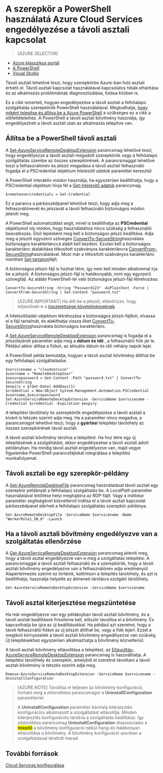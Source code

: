 <properties
pageTitle="A szerepkör a PowerShell használatá Azure Cloud Services engedélyezése a távoli asztali kapcsolat"
description="A PowerShell használatá engedélyezése a távoli asztali kapcsolat azure felhő szolgáltatásalkalmazás konfigurálása"
services="cloud-services"
documentationCenter=""
authors="thraka"
manager="timlt"
editor=""/>
<tags
ms.service="cloud-services"
ms.workload="tbd"
ms.tgt_pltfrm="na"
ms.devlang="na"
ms.topic="article"
ms.date="08/05/2016"
ms.author="adegeo"/>

# <a name="enable-remote-desktop-connection-for-a-role-in-azure-cloud-services-using-powershell"></a>A szerepkör a PowerShell használatá Azure Cloud Services engedélyezése a távoli asztali kapcsolat

>[AZURE.SELECTOR]
- [Azure klasszikus portál](cloud-services-role-enable-remote-desktop.md)
- [A PowerShell](cloud-services-role-enable-remote-desktop-powershell.md)
- [Visual Studio](../vs-azure-tools-remote-desktop-roles.md)


Távoli asztali lehetővé teszi, hogy szerepkörbe Azure-ban futó asztali érhető el. Távoli asztali kapcsolat használatával kapcsolatos hibák elhárítása és az alkalmazás problémáinak diagnosztizálása, futása közben is.

Ez a cikk ismerteti, hogyan engedélyezése a távoli asztali a felhőalapú szolgáltatás szerepkörök PowerShell használatával. Megtudhatja, [hogy miként telepítse és állítsa be a Azure PowerShell](../powershell-install-configure.md) a szükséges ez a cikk a előfeltételeihez. A PowerShell a távoli asztali bővítmény használja, így engedélyezheti a távoli asztali után az alkalmazás telepítve van.


## <a name="configure-remote-desktop-from-powershell"></a>Állítsa be a PowerShell távoli asztali

A [Set-AzureServiceRemoteDesktopExtension](https://msdn.microsoft.com/library/azure/dn495117.aspx) parancsmag lehetővé teszi, hogy engedélyezze a távoli asztali megadott szerepkörök vagy a felhőalapú szolgáltatás üzembe az összes szerepkörének. A parancsmaggal lehetővé teszi a felhasználónév és jelszó megadása a távoli asztali felhasználó fogadja el a PSCredential objektum *hitelesítő adatok* paraméter keresztül.

A PowerShell interaktív módon használja, ha egyszerűen beállíthatja, hogy a PSCredential objektum hívja fel a [Get-hitelesítő adatok](https://technet.microsoft.com/library/hh849815.aspx) parancsmag.

```
$remoteusercredentials = Get-Credential
```

Ez a parancs a párbeszédpanel lehetővé teszi, hogy adja meg a felhasználónevét és jelszavát a távoli felhasználó biztonságos módon jeleníti meg.

A PowerShell automatizálást segít, mivel is beállíthatja az **PSCredential** objektumot oly módon, hogy használatához nincs szükség a felhasználói beavatkozás. Első lépésként meg kell a biztonságos jelszó beállítása. Adja meg a jelszót egyszerű szöveges [ConvertTo-SecureString](https://technet.microsoft.com/library/hh849818.aspx)használata biztonságos karakterlánccá alakít kell kezdeni. Ezután kell a biztonságos karakterlánc átalakítása titkosított szabványos karakterláncra [ConvertFrom-SecureString](https://technet.microsoft.com/library/hh849814.aspx)használatával. Most már a titkosított szabványos karakterlánc mentheti [Set-tartalom](https://technet.microsoft.com/library/ee176959.aspx)fájlt.

A biztonságos jelszó-fájl is hozhat létre, így nem kell minden alkalommal írja be a jelszót. A biztonságos jelszó-fájl is hatékonyabb, mint egy egyszerű szövegfájl. Az alábbi PowerShell-lel való biztonságos jelszó-fájl létrehozása:

```
ConvertTo-SecureString -String "Password123" -AsPlainText -Force | ConvertFrom-SecureString | Set-Content "password.txt"
```

>[AZURE.IMPORTANT] Ha állít be a jelszót, ellenőrizze, hogy teljesülnek-e a [összetettsége követelményeknek](https://technet.microsoft.com/library/cc786468.aspx).

A hitelesítőadat-objektum létrehozása a biztonságos jelszó-fájlból, olvassa el a fájl tartalmát, és alakíthatja vissza őket [ConvertTo-SecureString](https://technet.microsoft.com/library/hh849818.aspx)használata biztonságos karakterlánc.

A [Set-AzureServiceRemoteDesktopExtension](https://msdn.microsoft.com/library/azure/dn495117.aspx) parancsmag is fogadja el a *jelszólejárati* paraméter adja meg a **dátum és idő** , a felhasználói fiók jár le. Például akkor állítsa a fiókot, az aktuális dátum és idő néhány napok lejár.

A PowerShell példa bemutatja, hogyan a távoli asztali bővítmény állíthat be egy felhőalapú szolgáltatásba:

```
$servicename = "cloudservice"
$username = "RemoteDesktopUser"
$securepassword = Get-Content -Path "password.txt" | ConvertTo-SecureString
$expiry = $(Get-Date).AddDays(1)
$credential = New-Object System.Management.Automation.PSCredential $username,$securepassword
Set-AzureServiceRemoteDesktopExtension -ServiceName $servicename -Credential $credential -Expiration $expiry
```
A telepítési tárolóhely és szerepkörök engedélyezése a távoli asztali a kívánt is tetszés szerint adja meg. Ha a paraméter nincs megadva, a parancsmagot lehetővé teszi, hogy a **gyártási** telepítési tárolóhely az összes szerepkörének távoli asztali.

A távoli asztali bővítmény társítva a telepítést. Ha hoz létre egy új telepítésének a szolgáltatást, akkor engedélyezése a távoli asztali adott példányban. Ha mindig távoli asztali engedélyezve van, majd vegye figyelembe PowerShell-parancsfájlokat integrálása a telepítési munkafolyamat.


## <a name="remote-desktop-into-a-role-instance"></a>Távoli asztali be egy szerepkör-példány
A [Get-AzureRemoteDesktopFile](https://msdn.microsoft.com/library/azure/dn495261.aspx) parancsmag használatával távoli asztali egy szerepkör példányát a felhőalapú szolgáltatás be. A *LocalPath* paraméter használatával letöltése helyi meghajtóra az RDP-fájlt. Vagy a *indítása* paraméter segítségével közvetlenül indítsa el a távoli asztali kapcsolat párbeszédpanel elérheti a felhőalapú szolgáltatás szerepkör példánya.

```
Get-AzureRemoteDesktopFile -ServiceName $servicename -Name "WorkerRole1_IN_0" -Launch
```


## <a name="check-if-remote-desktop-extension-is-enabled-on-a-service"></a>Ha a távoli asztali bővítmény engedélyezve van a szolgáltatás ellenőrzése
A [Get-AzureServiceRemoteDesktopExtension](https://msdn.microsoft.com/library/azure/dn495261.aspx) parancsmag jeleníti meg, hogy a távoli asztal engedélyezve van-e meg a szolgáltatás telepítési. A parancsmaggal a távoli asztali felhasználó és a szerepkörök, hogy a távoli asztali bővítmény engedélyezve van a felhasználónév adja eredményül. Alapértelmezés szerint ez történik, kattintson a telepítés tárolóhely, és azt is beállíthatja, használja helyette az átmeneti tárolásra szolgáló tárolóhely.

```
Get-AzureServiceRemoteDesktopExtension -ServiceName $servicename
```

## <a name="remove-remote-desktop-extension-from-a-service"></a>Távoli asztal kiterjesztése megszüntetése
Ha már engedélyezve van egy példányban távoli asztali bővítmény, és a távoli asztali beállítások frissítenie kell, először távolítsa el a bővítmény. És kapcsolhatja be újra az új beállításokkal. Ha például azt szeretné, hogy a távoli felhasználói fiókot az új jelszót állíthat be, vagy a fiók lejárt. Ezzel a meglévő környezetek a távoli asztali bővítmény engedélyezve van szükség. Új telepítésekhez egyszerűen alkalmazhatja a bővítmény közvetlenül.

A távoli asztali bővítmény eltávolítása a telepítést, az [Eltávolítás-AzureServiceRemoteDesktopExtension](https://msdn.microsoft.com/library/azure/dn495280.aspx) parancsmag is használhatja. A telepítési tárolóhely és szerepkör, amelyből el szeretné távolítani a távoli asztali bővítmény is tetszés szerint adja meg.

```
Remove-AzureServiceRemoteDesktopExtension -ServiceName $servicename -UninstallConfiguration
```

>[AZURE.NOTE] Távolítsa el teljesen az bővítmény konfiguráció, hívható meg a *eltávolítása* parancsmagot a **UninstallConfiguration** paraméterrel.
>
>A **UninstallConfiguration** paraméter bármely kiterjesztés konfigurációs alkalmazott a szolgáltatást eltávolítja. Minden kiterjesztés konfigurációs társítva a szolgáltatás beállításai. Így *eltávolítása* parancsmag **UninstallConfiguration** disassociates a <mark>telepítő</mark> a bővítmény konfiguráció nélkül hang-és hatékonyan eltávolítása a bővítmény. A bővítmény konfiguráció azonban a szolgáltatással társított marad.



## <a name="additional-resources"></a>További források

[Cloud Services konfigurálása](cloud-services-how-to-configure.md)
